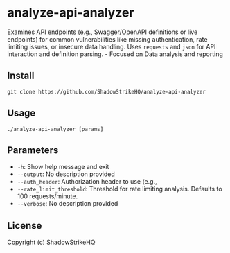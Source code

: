# analyze-api-analyzer
Examines API endpoints (e.g., Swagger/OpenAPI definitions or live endpoints) for common vulnerabilities like missing authentication, rate limiting issues, or insecure data handling. Uses `requests` and `json` for API interaction and definition parsing. - Focused on Data analysis and reporting

## Install
`git clone https://github.com/ShadowStrikeHQ/analyze-api-analyzer`

## Usage
`./analyze-api-analyzer [params]`

## Parameters
- `-h`: Show help message and exit
- `--output`: No description provided
- `--auth_header`: Authorization header to use (e.g., 
- `--rate_limit_threshold`: Threshold for rate limiting analysis.  Defaults to 100 requests/minute.
- `--verbose`: No description provided

## License
Copyright (c) ShadowStrikeHQ
